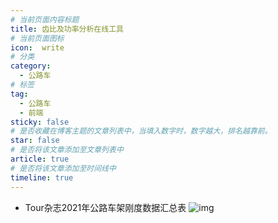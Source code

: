 ```yaml
---
# 当前页面内容标题
title: 齿比及功率分析在线工具
# 当前页面图标
icon:  write
# 分类
category:
  - 公路车
# 标签
tag:
  - 公路车
  - 前端
sticky: false
# 是否收藏在博客主题的文章列表中，当填入数字时，数字越大，排名越靠前。
star: false
# 是否将该文章添加至文章列表中
article: true
# 是否将该文章添加至时间线中
timeline: true
---
```


* Tour杂志2021年公路车架刚度数据汇总表
![img](https://markdown-1308523627.cos.ap-chengdu.myqcloud.com/typora/1640838507307155.jpeg)